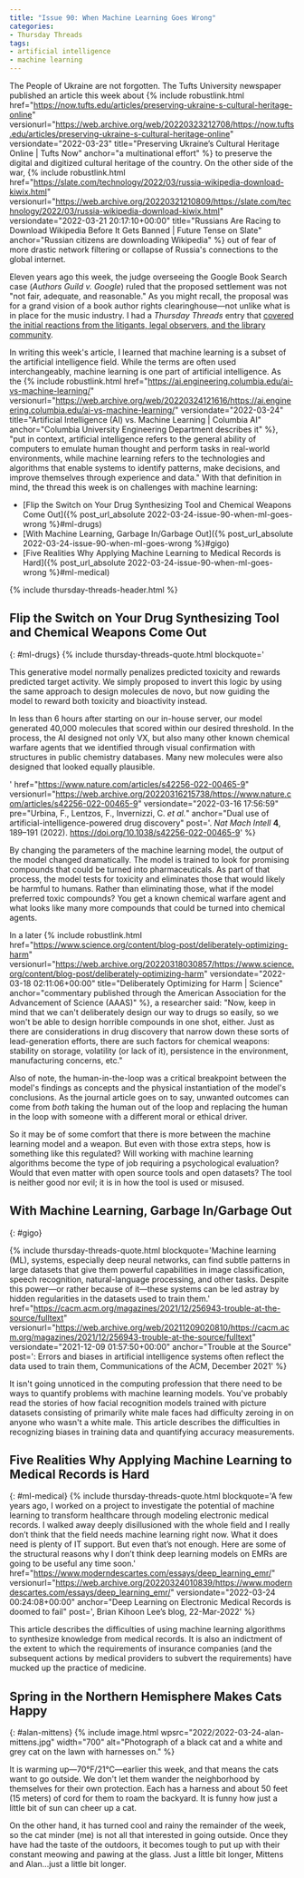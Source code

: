 ```yaml
---
title: "Issue 90: When Machine Learning Goes Wrong"
categories:
- Thursday Threads
tags:
- artificial intelligence
- machine learning
---
```


The People of Ukraine are not forgotten. 
The Tufts University newspaper published an article this week about {% include robustlink.html href="https://now.tufts.edu/articles/preserving-ukraine-s-cultural-heritage-online" versionurl="https://web.archive.org/web/20220323212708/https://now.tufts.edu/articles/preserving-ukraine-s-cultural-heritage-online" versiondate="2022-03-23" title="Preserving Ukraine’s Cultural Heritage Online | Tufts Now" anchor="a multinational effort" %} to preserve the digital and digitized cultural heritage of the country. 
On the other side of the war, {% include robustlink.html href="https://slate.com/technology/2022/03/russia-wikipedia-download-kiwix.html" versionurl="https://web.archive.org/20220321210809/https://slate.com/technology/2022/03/russia-wikipedia-download-kiwix.html" versiondate="2022-03-21 20:17:10+00:00" title="Russians Are Racing to Download Wikipedia Before It Gets Banned | Future Tense on Slate" anchor="Russian citizens are downloading Wikipedia" %} out of fear of more drastic network filtering or collapse of Russia's connections to the global internet. 

Eleven years ago this week, the judge overseeing the Google Book Search case (_Authors Guild v. Google_) ruled that the proposed settlement was not "not fair, adequate, and reasonable." 
As you might recall, the proposal was for a grand vision of a book author rights clearinghouse—not unlike what is in place for the music industry. 
I had a _Thursday Threads_ entry that [covered the initial reactions from the litigants, legal observers, and the library community](https://dltj.org/article/thursday-threads-2011w12/#p2747-gbs). 

In writing this week's article, I learned that machine learning is a subset of the artificial intelligence field. 
While the terms are often used interchangeably, machine learning is one part of artificial intelligence. 
As the {% include robustlink.html href="https://ai.engineering.columbia.edu/ai-vs-machine-learning/" versionurl="https://web.archive.org/web/20220324121616/https://ai.engineering.columbia.edu/ai-vs-machine-learning/" versiondate="2022-03-24" title="Artificial Intelligence (AI) vs. Machine Learning | Columbia AI" anchor="Columbia University Engineering Department describes it" %}, "put in context, artificial intelligence refers to the general ability of computers to emulate human thought and perform tasks in real-world environments, while machine learning refers to the technologies and algorithms that enable systems to identify patterns, make decisions, and improve themselves through experience and data." 
With that definition in mind, the thread this week is on challenges with machine learning:

* [Flip the Switch on Your Drug Synthesizing Tool and Chemical Weapons Come Out]({% post_url_absolute 2022-03-24-issue-90-when-ml-goes-wrong %}#ml-drugs)
* [With Machine Learning, Garbage In/Garbage Out]({% post_url_absolute 2022-03-24-issue-90-when-ml-goes-wrong %}#gigo)
* [Five Realities Why Applying Machine Learning to Medical Records is Hard]({% post_url_absolute 2022-03-24-issue-90-when-ml-goes-wrong %}#ml-medical)

{% include thursday-threads-header.html %}

## Flip the Switch on Your Drug Synthesizing Tool and Chemical Weapons Come Out
{: #ml-drugs}
{% include thursday-threads-quote.html
blockquote='<p>This generative model normally penalizes predicted toxicity and rewards predicted target activity. We simply proposed to invert this logic by using the same approach to design molecules de novo, but now guiding the model to reward both toxicity and bioactivity instead. </p><p>In less than 6 hours after starting on our in-house server, our model generated 40,000 molecules that scored within our desired threshold. In the process, the AI designed not only VX, but also many other known chemical warfare agents that we identified through visual confirmation with structures in public chemistry databases. Many new molecules were also designed that looked equally plausible.</p>'
href="https://www.nature.com/articles/s42256-022-00465-9"
versionurl="https://web.archive.org/20220316215738/https://www.nature.com/articles/s42256-022-00465-9" 
versiondate="2022-03-16 17:56:59" 
pre="Urbina, F., Lentzos, F., Invernizzi, C. <i>et al.</i>"
anchor="Dual use of artificial-intelligence-powered drug discovery"
post='. <i>Nat Mach Intell</i> <b>4</b>, 189–191 (2022). https://doi.org/10.1038/s42256-022-00465-9'
%}

By changing the parameters of the machine learning model, the output of the model changed dramatically. 
The model is trained to look for promising compounds that could be turned into pharmaceuticals. 
As part of that process, the model tests for toxicity and eliminates those that would likely be harmful to humans. 
Rather than eliminating those, what if the model preferred toxic compounds? 
You get a known chemical warfare agent and what looks like many more compounds that could be turned into chemical agents. 

In a later {% include robustlink.html href="https://www.science.org/content/blog-post/deliberately-optimizing-harm" versionurl="https://web.archive.org/20220318030857/https://www.science.org/content/blog-post/deliberately-optimizing-harm" versiondate="2022-03-18 02:11:06+00:00" title="Deliberately Optimizing for Harm  | Science" anchor="commentary published through the American Association for the Advancement of Science (AAAS)" %}, a researcher said: "Now, keep in mind that we can't deliberately design our way to drugs so easily, so we won't be able to design horrible compounds in one shot, either. Just as there are considerations in drug discovery that narrow down these sorts of lead-generation efforts, there are such factors for chemical weapons: stability on storage, volatility (or lack of it), persistence in the environment, manufacturing concerns, etc." 

Also of note, the human-in-the-loop was a critical breakpoint between the model's findings as concepts and the physical instantiation of the model's conclusions. 
As the journal article goes on to say, unwanted outcomes can come from _both_ taking the human out of the loop and replacing the human in the loop with someone with a different moral or ethical driver.

So it may be of some comfort that there is more between the machine learning model and a weapon. 
But even with those extra steps, how is something like this regulated? 
Will working with machine learning algorithms become the type of job requiring a psychological evaluation? 
Would that even matter with open source tools and open datasets?
The tool is neither good nor evil; it is in how the tool is used or misused.

## With Machine Learning, Garbage In/Garbage Out
{: #gigo}

{% include thursday-threads-quote.html
blockquote='Machine learning (ML), systems, especially deep neural networks, can find subtle patterns in large datasets that give them powerful capabilities in image classification, speech recognition, natural-language processing, and other tasks. Despite this power—or rather because of it—these systems can be led astray by hidden regularities in the datasets used to train them.'
href="https://cacm.acm.org/magazines/2021/12/256943-trouble-at-the-source/fulltext"
versionurl="https://web.archive.org/web/20211209020810/https://cacm.acm.org/magazines/2021/12/256943-trouble-at-the-source/fulltext"
versiondate="2021-12-09 01:57:50+00:00"
anchor="Trouble at the Source"
post=': Errors and biases in artificial intelligence systems often reflect the data used to train them,  Communications of the ACM, December 2021'
%}

It isn't going unnoticed in the computing profession that there need to be ways to quantify problems with machine learning models. 
You've probably read the stories of how facial recognition models trained with picture datasets consisting of primarily white male faces had difficulty zeroing in on anyone who wasn't a white male. 
This article describes the difficulties in recognizing biases in training data and quantifying accuracy measurements.

## Five Realities Why Applying Machine Learning to Medical Records is Hard
{: #ml-medical}
{% include thursday-threads-quote.html
blockquote='A few years ago, I worked on a project to investigate the potential of machine learning to transform healthcare through modeling electronic medical records. I walked away deeply disillusioned with the whole field and I really don’t think that the field needs machine learning right now. What it does need is plenty of IT support. But even that’s not enough. Here are some of the structural reasons why I don’t think deep learning models on EMRs are going to be useful any time soon.'
href="https://www.moderndescartes.com/essays/deep_learning_emr/"
versionurl="https://web.archive.org/20220324010839/https://www.moderndescartes.com/essays/deep_learning_emr/"
versiondate="2022-03-24 00:24:08+00:00"
anchor="Deep Learning on Electronic Medical Records is doomed to fail"
post=', Brian Kihoon Lee’s blog, 22-Mar-2022'
%}

This article describes the difficulties of using machine learning algorithms to synthesize knowledge from medical records. 
It is also an indictment of the extent to which the requirements of insurance companies (and the subsequent actions by medical providers to subvert the requirements) have mucked up the practice of medicine. 


## Spring in the Northern Hemisphere Makes Cats Happy
{: #alan-mittens}
{% include image.html wpsrc="2022/2022-03-24-alan-mittens.jpg" width="700" alt="Photograph of a black cat and a white and grey cat on the lawn with harnesses on." %} 

It is warming up—70°F/21°C—earlier this week, and that means the cats want to go outside. 
We don't let them wander the neighborhood by themselves for their own protection. 
Each has a harness and about 50 feet (15 meters) of cord for them to roam the backyard. 
It is funny how just a little bit of sun can cheer up a cat. 

On the other hand, it has turned cool and rainy the remainder of the week, so the cat minder (me) is not all that interested in going outside. 
Once they have had the taste of the outdoors, it becomes tough to put up with their constant meowing and pawing at the glass. 
Just a little bit longer, Mittens and Alan...just a little bit longer.
